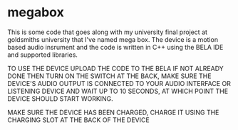 # megabox
This is some code that goes along with my university final project at goldsmiths university that I've named mega box. The device is a motion based audio insrument and the code is written in C++ using the BELA IDE and supported libraries.

TO USE THE DEVICE UPLOAD THE CODE TO THE BELA IF NOT ALREADY DONE THEN TURN ON THE SWITCH AT THE BACK, MAKE SURE THE DEVICE'S AUDIO OUTPUT IS CONNECTED TO YOUR AUDIO INTERFACE OR LISTENING DEVICE AND WAIT UP TO 10 SECONDS, AT WHICH POINT THE DEVICE SHOULD START WORKING.

MAKE SURE THE DEVICE HAS BEEN CHARGED, CHARGE IT USING THE CHARGING SLOT AT THE BACK OF THE DEVICE
